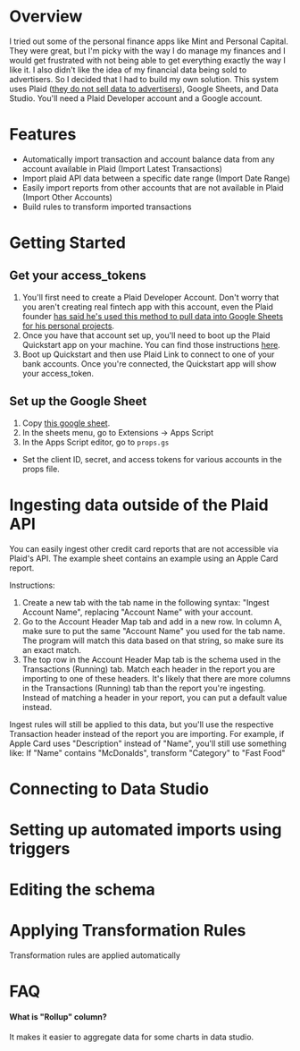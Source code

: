 # Overview

I tried out some of the personal finance apps like Mint and Personal Capital. They were great, but I'm picky with the way I do manage my finances and I would get frustrated with not being able to get everything exactly the way I like it. I also didn't like the idea of my financial data being sold to advertisers. So I decided that I had to build my own solution. This system uses Plaid ([they do not sell data to advertisers](https://news.ycombinator.com/item?id=18655417)), Google Sheets, and Data Studio. You'll need a Plaid Developer account and a Google account.

# Features

- Automatically import transaction and account balance data from any account available in Plaid (Import Latest Transactions)
- Import plaid API data between a specific date range (Import Date Range)
- Easily import reports from other accounts that are not available in Plaid (Import Other Accounts)
- Build rules to transform imported transactions

# Getting Started

## Get your access_tokens

1. You'll first need to create a Plaid Developer Account. Don't worry that you aren't creating real fintech app with this account, even the Plaid founder [has said he's used this method to pull data into Google Sheets for his personal projects](https://stackoverflow.com/questions/49868037/integrating-plaid-and-google-apps-script).
2. Once you have that account set up, you'll need to boot up the Plaid Quickstart app on your machine. You can find those instructions [here](https://plaid.com/docs/quickstart/).
3. Boot up Quickstart and then use Plaid Link to connect to one of your bank accounts. Once you're connected, the Quickstart app will show your access_token.

## Set up the Google Sheet

1. Copy [this google sheet](https://docs.google.com/spreadsheets/d/1d60g7UmSDV08VCtZAY5csPhTiRg6J1AdVuNEFb3993g/edit#gid=340231135).
2. In the sheets menu, go to Extensions -> Apps Script
3. In the Apps Script editor, go to `props.gs`

- Set the client ID, secret, and access tokens for various accounts in the props file.

# Ingesting data outside of the Plaid API

You can easily ingest other credit card reports that are not accessible via Plaid's API. The example sheet contains an example using an Apple Card report.

Instructions:

1. Create a new tab with the tab name in the following syntax: "Ingest Account Name", replacing "Account Name" with your account.
2. Go to the Account Header Map tab and add in a new row. In column A, make sure to put the same "Account Name" you used for the tab name. The program will match this data based on that string, so make sure its an exact match.
3. The top row in the Account Header Map tab is the schema used in the Transactions (Running) tab. Match each header in the report you are importing to one of these headers. It's likely that there are more columns in the Transactions (Running) tab than the report you're ingesting. Instead of matching a header in your report, you can put a default value instead.

Ingest rules will still be applied to this data, but you'll use the respective Transaction header instead of the report you are importing. For example, if Apple Card uses "Description" instead of "Name", you'll still use something like: If "Name" contains "McDonalds", transform "Category" to "Fast Food"

# Connecting to Data Studio

# Setting up automated imports using triggers

# Editing the schema

# Applying Transformation Rules

Transformation rules are applied automatically

# FAQ

#### What is "Rollup" column?

It makes it easier to aggregate data for some charts in data studio.
